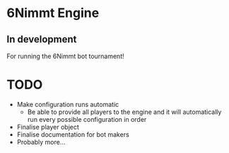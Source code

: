 # 6Nimmt Engine
## In development
For running the 6Nimmt bot tournament!

# TODO
- Make configuration runs automatic
  - Be able to provide all players to the engine and it will automatically run every possible configuration in order
- Finalise player object
- Finalise documentation for bot makers
- Probably more... 